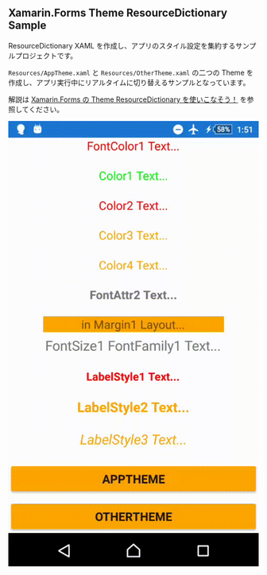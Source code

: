 ## Xamarin.Forms Theme ResourceDictionary Sample

ResourceDictionary XAML を作成し、アプリのスタイル設定を集約するサンプルプロジェクトです。

`Resources/AppTheme.xaml` と `Resources/OtherTheme.xaml` の二つの Theme を作成し、アプリ実行中にリアルタイムに切り替えるサンプルとなっています。

解説は [Xamarin.Forms の Theme ResourceDictionary を使いこなそう！](http://qiita.com/irgaly/items/32e62b3d39d669a5dfdd) を参照してください。

![theme.gif](theme.gif)

